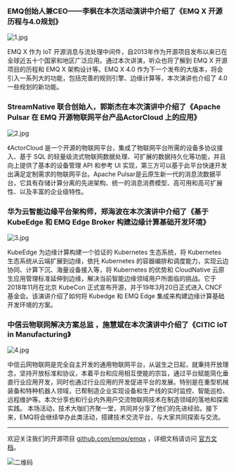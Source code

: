 



### EMQ创始人兼CEO——李枫在本次活动演讲中介绍了《EMQ X 开源历程与4.0规划》

![1.jpg](https://static.emqx.net/images/7e39370ae3cead2bba9a83a1e5772489.jpg)

EMQ X 作为 IoT 开源消息与流处理中间件，自2013年作为开源项目发布以来已在全球近五十个国家和地区广泛应用。通过本次讲演，听众也将了解到 EMQ X 开源项目的历程和 EMQ X 架构设计等。EMQ X 4.0 作为下一个发布的大版本，将会引入一系列大的功能，包括完善的规则引擎、边缘计算等，本次演讲也介绍了 4.0 一些规划的新功能。

### StreamNative 联合创始人，郭斯杰在本次演讲中介绍了《Apache Pulsar 在 EMQ 开源物联网平台产品ActorCloud 上的应用》
![2.jpg](https://static.emqx.net/images/4fa32981339b3c0df3fc589b0d2320c4.jpg)

《ActorCloud 是一个开源的物联网平台，集成了物联网平台所需的设备多协议接入、基于 SQL 的轻量级流式物联网数据处理、可扩展的数据持久化等功能，并且向上提供了基本的设备管理 API 和参考 UI 实现，第三方可以基于此平台快速开发出满足定制需求的物联网平台。Apache Pulsar是云原生新一代的消息流数据平台，它具有存储计算分离的先进架构、统一的消息消费模型、高可用和高可扩展性、以及丰富的企业级特性。

### 华为云智能边缘平台架构师，郑海波在本次演讲中介绍了《基于 KubeEdge 和 EMQ Edge Broker 构建边缘计算基础开发环境》

![3.jpg](https://static.emqx.net/images/fdeb2485f142b1c3da1f3dadd5ee6184.jpg)

KubeEdge 为边缘计算构建一个验证的 Kubernetes 生态系统，将 Kubernetes 生态系统从云端扩展到边缘，依托 Kubernetes 的容器编排和调度能力，实现云边协同、计算下沉、海量设备接入等，将 Kubernetes 的优势和 CloudNative 云原生应用管理标准延伸到边缘，解决当前智能边缘领域用户所面临的挑战。它于2018年11月在北京 KubeCon 正式宣布开源，并于19年3月20日正式进入 CNCF 基金会。该演讲介绍了如何将 Kubedge 和 EMQ Edge 集成来构建边缘计算基础开发环境的方案。

### 中信云物联网解决方案总监 ，施慧斌在本次演讲中介绍了《CITIC IoT in Manufacturing》
![4.jpg](https://static.emqx.net/images/fd76c0a3752dba447870580a32129899.jpg)

中信云网物联网是完全自主开发的通用物联网平台，从诞生之日起，就秉持开放理念，坚持开放标准和协议，本着平台和应用相互使能的宗旨，通过平台赋能简化垂直行业应用开发，同时也通过行业应用的开发促进平台的发展。特别是在重型机械装备和特种机器人领域，已帮制造企业实现设备和生产线的实时监控、智能巡检、远程维护等。本次分享也和行业内外用户交流物联网技术在制造领域的落地和探索实践。
本场活动，技术大咖们齐聚一堂，共同并分享了他们的先进经验。接下来，EMQ将会继续举办此类活动，搭建技术交流平台，与大家共同探索与交流。

------

欢迎关注我们的开源项目 [github.com/emqx/emqx](https://github.com/emqx/emqx) ，详细文档请访问 [官方文档](https://developer.emqx.io/docs/broker/v3/cn/)。

![二维码](https://static.emqx.net/images/b99a97727d6f86a9912846e145b8b124.jpg)








